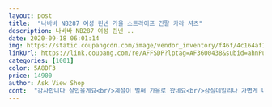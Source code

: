 ```yaml
---
layout: post 
title:  "나바바 NB287 여성 린넨 가을 스트라이프 긴팔 카라 셔츠" 
description: 나바바 NB287 여성 린넨 ..
date: 2020-09-18 06:01:14 
img: https://static.coupangcdn.com/image/vendor_inventory/f46f/4c164af1505ad5bfd2a55ffaf6e1b981b85db82b2d0e15101386801819c8.jpg 
linkUrl: https://link.coupang.com/re/AFFSDP?lptag=AF3600438&subid=ahnPublicAsk&pageKey=1941570111&itemId=3296188423&vendorItemId=71573208228&traceid=V0-113-38a8a9b9e835e692 
categories: [1001] 
color: 5A8DF3 
price: 14900 
author: Ask View Shop 
cont:  "감사합니다 잘입을게요<br/>계절이 벌써 가을로 왔네요<br/>삼실데일리나 가볍게 나갈때 좋은듯요<br/>색상도 좌우 비대칭으로 포인트가 되서 안밋밋하구요<br/>안에 받쳐입어야할것같아요<br/>잘 받았어요 요즘 입기 딱 좋구요 옷도 깔끔하니 아주 맘에 들어요... <br/><br/>잘맞는데 길이가 짧은듯해요<br/>잘받았구요 나갈때 편하게 입기 좋은 남방이네요<br/>" 
---
```

